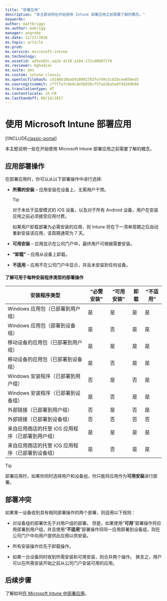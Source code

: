 ```yaml
---
title: "部署应用"
description: "本主题说明在开始使用 Intune 部署应用之前需要了解的概念。"
keywords: 
author: mattbriggs
ms.author: mabrigg
manager: angrobe
ms.date: 12/27/2016
ms.topic: article
ms.prod: 
ms.service: microsoft-intune
ms.technology: 
ms.assetid: ad5ea85c-aa2e-4110-a184-172cd0b8f270
ms.reviewer: mghadial
ms.suite: ems
ms.custom: intune-classic
ms.openlocfilehash: cd140b10bab910902783fe749c5c82bcee850ed5
ms.sourcegitcommit: cf7f7e7c9e9cde5b030cf5fae26a5e8f4d269b0d
ms.translationtype: HT
ms.contentlocale: zh-CN
ms.lasthandoff: 09/14/2017
---
```

# <a name="deploy-apps-with-microsoft-intune"></a>使用 Microsoft Intune 部署应用

[!INCLUDE[classic-portal](../includes/classic-portal.md)]

本主题说明一些在开始使用 Microsoft Intune 部署应用之前需要了解的概念。


## <a name="app-deployment-actions"></a>应用部署操作
在部署应用时，你可以从以下部署操作中进行选择:

-   **所需的安装** – 应用安装在设备上，无需用户干预。

    > [!TIP]
    > 对于未处于监督模式的 iOS 设备，以及对于所有 Android 设备，用户在安装应用之前必须接受应用付费。
    >
    >  如果用户卸载部署为必需安装的应用，则 Intune 将在下一清单周期之后自动重新安装该应用，该周期通常为 7 天。

-   **可用安装** – 应用显示在公司门户中，最终用户可根据需要安装。

-   **“卸载”** – 应用从设备上卸载。

-   **不适用** – 应用不在公司门户中显示，并且未安装到任何设备。

#### <a name="understand-which-deployment-actions-are-available-for-each-installer-type"></a>了解可用于每种安装程序类型的部署操作

|安装程序类型|“必需安装”|“可用安装”|卸载|“不适用”|
|------------------|--------------------|---------------------|-------------|------------------|
|Windows 应用包（已部署到用户组）|是|是|是|是|
|Windows 应用包（部署到设备组）|是|否|是|是|
|移动设备的应用包（已部署到用户组）|是|是|是|是|
|移动设备的应用包（已部署到设备组）|是|否|是|是|
|Windows 安装程序（已部署到用户组）|否|是|否|是|
|Windows 安装程序（已部署到设备组）|是|否|是|是|
|外部链接（已部署到用户组）|否|是|否|是|
|外部链接（已部署到设备组）|否|否|否|否|
|来自应用商店的托管 iOS 应用程序（已部署到用户组）|是|是|是|是|
|来自应用商店的托管 iOS 应用程序（已部署到设备组）|是|否|是|是|
> [!TIP]
> 部署应用时，如果你同时选择用户和设备组，你只能将应用作为**可用安装**进行部署。

## <a name="deployment-conflicts"></a>部署冲突
如果某一设备收到具有相同部署操作的两个部署，则适用以下规则：

-   对设备组的部署优先于对用户组的部署。 但是，如果使用“**可用**”部署操作将应用部署到用户组，并且使用“**不适用**”部署操作将同一应用部署到设备组，则在公司门户中向用户提供此应用以供安装。

-   所有安装操作优先于卸载操作。

-   如果一台设备同时收到所需安装和可用安装，则合并两个操作。 换言之，用户可以在所需安装开始之前从公司门户安装可用的应用。


## <a name="next-steps"></a>后续步骤

了解如何[在 Microsoft Intune 中部署应用](deploy-apps-in-microsoft-intune.md)。
